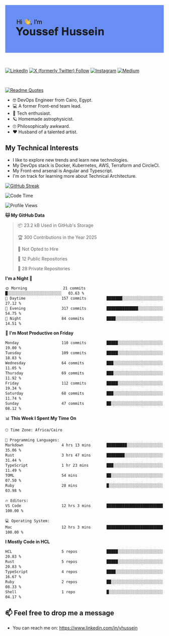 [![Youssef's GitHub Banner](./assets/youssef-hussein.png)](https://github.com/yorki404)

</br>

[![LinkedIn](https://img.shields.io/badge/linkedin-%230077B5.svg?style=for-the-badge&logo=linkedin&logoColor=white)](https://www.linkedin.com/in/yhussein/)
[![X (formerly Twitter) Follow](https://img.shields.io/twitter/follow/devqikHQ?style=for-the-badge&logo=X&logoColor=White&labelColor=White)](https://twitter.com/devqikHQ)
[![Instagram](https://img.shields.io/badge/devqik-E4405F?style=for-the-badge&logo=Instagram&logoColor=white)](https://instagram.com/devqik)
[![Medium](https://img.shields.io/badge/Medium-12100E?style=for-the-badge&logo=medium&logoColor=white)](https://medium.com/@devqik)

</br>

[![Readme Quotes](https://quotes-github-readme.vercel.app/api?type=horizontal&theme=dark)](https://github.com/piyushsuthar/github-readme-quotes)

- :nerd_face: DevOps Engineer from Cairo, Egypt.
- :computer: A former Front-end team lead.
- :satellite: Tech enthusiast.
- :ringed_planet: Homemade astrophysicist.
- :roll_eyes: Philosophically awkward.
- :heart: Husband of a talented artist.

## My Technical Interests

- I like to explore new trends and learn new technologies.
- My DevOps stack is Docker, Kubernetes, AWS, Terraform and CircleCI.
- My Front-end arsenal is Angular and Typescript.
- I'm on track for learning more about Technical Architecture.

[![GitHub Streak](https://streak-stats.demolab.com/?user=devqik&theme=dark)](https://git.io/streak-stats)

<!--START_SECTION:waka-->
![Code Time](http://img.shields.io/badge/Code%20Time-992%20hrs%2029%20mins-blue)

![Profile Views](http://img.shields.io/badge/Profile%20Views-0-blue)

**🐱 My GitHub Data** 

> 📦 23.2 kB Used in GitHub's Storage 
 > 
> 🏆 300 Contributions in the Year 2025
 > 
> 🚫 Not Opted to Hire
 > 
> 📜 12 Public Repositories 
 > 
> 🔑 28 Private Repositories 
 > 
**I'm a Night 🦉** 

```text
🌞 Morning                21 commits          █░░░░░░░░░░░░░░░░░░░░░░░░   03.63 % 
🌆 Daytime                157 commits         ███████░░░░░░░░░░░░░░░░░░   27.12 % 
🌃 Evening                317 commits         ██████████████░░░░░░░░░░░   54.75 % 
🌙 Night                  84 commits          ████░░░░░░░░░░░░░░░░░░░░░   14.51 % 
```
📅 **I'm Most Productive on Friday** 

```text
Monday                   110 commits         █████░░░░░░░░░░░░░░░░░░░░   19.00 % 
Tuesday                  109 commits         █████░░░░░░░░░░░░░░░░░░░░   18.83 % 
Wednesday                64 commits          ███░░░░░░░░░░░░░░░░░░░░░░   11.05 % 
Thursday                 69 commits          ███░░░░░░░░░░░░░░░░░░░░░░   11.92 % 
Friday                   112 commits         █████░░░░░░░░░░░░░░░░░░░░   19.34 % 
Saturday                 68 commits          ███░░░░░░░░░░░░░░░░░░░░░░   11.74 % 
Sunday                   47 commits          ██░░░░░░░░░░░░░░░░░░░░░░░   08.12 % 
```


📊 **This Week I Spent My Time On** 

```text
🕑︎ Time Zone: Africa/Cairo

💬 Programming Languages: 
Markdown                 4 hrs 13 mins       █████████░░░░░░░░░░░░░░░░   35.06 % 
Rust                     3 hrs 47 mins       ████████░░░░░░░░░░░░░░░░░   31.44 % 
TypeScript               1 hr 23 mins        ███░░░░░░░░░░░░░░░░░░░░░░   11.49 % 
TOML                     54 mins             ██░░░░░░░░░░░░░░░░░░░░░░░   07.50 % 
Ruby                     28 mins             █░░░░░░░░░░░░░░░░░░░░░░░░   03.98 % 

🔥 Editors: 
VS Code                  12 hrs 3 mins       █████████████████████████   100.00 % 

💻 Operating System: 
Mac                      12 hrs 3 mins       █████████████████████████   100.00 % 
```

**I Mostly Code in HCL** 

```text
HCL                      5 repos             █████░░░░░░░░░░░░░░░░░░░░   20.83 % 
Rust                     5 repos             █████░░░░░░░░░░░░░░░░░░░░   20.83 % 
TypeScript               4 repos             ████░░░░░░░░░░░░░░░░░░░░░   16.67 % 
Ruby                     2 repos             ██░░░░░░░░░░░░░░░░░░░░░░░   08.33 % 
Shell                    1 repo              █░░░░░░░░░░░░░░░░░░░░░░░░   04.17 % 
```




<!--END_SECTION:waka-->

## 📫 Feel free to drop me a message
- You can reach me on: https://www.linkedin.com/in/yhussein
